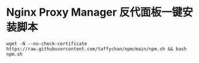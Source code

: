 # Nginx Proxy Manager 反代面板一键安装脚本

```shell
wget -N --no-check-certificate https://raw.githubusercontent.com/taffychan/npm/main/npm.sh && bash npm.sh
```
